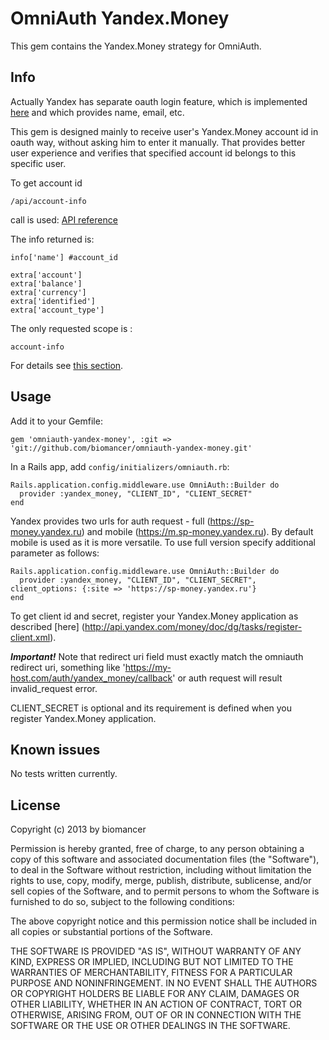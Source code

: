 # OmniAuth Yandex.Money

This gem contains the Yandex.Money strategy for OmniAuth.

## Info

Actually Yandex has separate oauth login feature, which is implemented [here](https://github.com/evrone/omniauth-yandex) and which provides name, email, etc.

This gem is designed mainly to receive user's Yandex.Money account id in oauth way, without asking him to enter it manually. That provides better user experience and verifies that specified account id belongs to this specific user.

To get account id

    /api/account-info

call is used: [API reference](http://api.yandex.com/money/doc/dg/reference/account-info.xml)

The info returned is:

    info['name'] #account_id

    extra['account']
    extra['balance']
    extra['currency']
    extra['identified']
    extra['account_type']

The only requested scope is :

    account-info

For details see [this section](http://api.yandex.com/money/doc/dg/concepts/protocol-rights.xml).


Usage
-----

Add it to your Gemfile:

    gem 'omniauth-yandex-money', :git => 'git://github.com/biomancer/omniauth-yandex-money.git'

In a Rails app, add `config/initializers/omniauth.rb`:

    Rails.application.config.middleware.use OmniAuth::Builder do
      provider :yandex_money, "CLIENT_ID", "CLIENT_SECRET"
    end

Yandex provides two urls for auth request - full (https://sp-money.yandex.ru) and mobile (https://m.sp-money.yandex.ru). By default mobile is used as it is more versatile. To use full version specify additional parameter as follows:

    Rails.application.config.middleware.use OmniAuth::Builder do
      provider :yandex_money, "CLIENT_ID", "CLIENT_SECRET", client_options: {:site => 'https://sp-money.yandex.ru'}
    end

To get client id and secret, register your Yandex.Money application as described [here] (http://api.yandex.com/money/doc/dg/tasks/register-client.xml).

***Important!***
Note that redirect uri field must exactly match the omniauth redirect uri, something like 'https://my-host.com/auth/yandex_money/callback' or auth request will result invalid_request error.

CLIENT_SECRET is optional and its requirement is defined when you register Yandex.Money application.

## Known issues

No tests written currently.

## License

Copyright (c) 2013 by biomancer

Permission is hereby granted, free of charge, to any person obtaining a copy of this software and associated documentation files (the "Software"), to deal in the Software without restriction, including without limitation the rights to use, copy, modify, merge, publish, distribute, sublicense, and/or sell copies of the Software, and to permit persons to whom the Software is furnished to do so, subject to the following conditions:

The above copyright notice and this permission notice shall be included in all copies or substantial portions of the Software.

THE SOFTWARE IS PROVIDED "AS IS", WITHOUT WARRANTY OF ANY KIND, EXPRESS OR IMPLIED, INCLUDING BUT NOT LIMITED TO THE WARRANTIES OF MERCHANTABILITY, FITNESS FOR A PARTICULAR PURPOSE AND NONINFRINGEMENT. IN NO EVENT SHALL THE AUTHORS OR COPYRIGHT HOLDERS BE LIABLE FOR ANY CLAIM, DAMAGES OR OTHER LIABILITY, WHETHER IN AN ACTION OF CONTRACT, TORT OR OTHERWISE, ARISING FROM, OUT OF OR IN CONNECTION WITH THE SOFTWARE OR THE USE OR OTHER DEALINGS IN THE SOFTWARE.